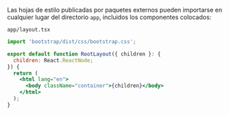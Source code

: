 Las hojas de estilo publicadas por paquetes externos pueden importarse en cualquier lugar del directorio ``app``, incluidos los componentes colocados:

``app/layout.tsx``

```jsx
import 'bootstrap/dist/css/bootstrap.css';

export default function RootLayout({ children }: {
  children: React.ReactNode;
}) {
  return (
    <html lang="en">
      <body className="container">{children}</body>
    </html>
  );
}
```

